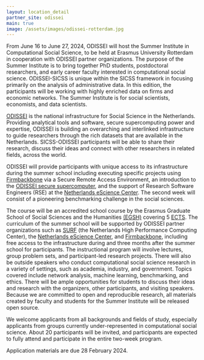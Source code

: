 ```yaml
---
layout: location_detail
partner_site: odissei
main: true
image: /assets/images/odissei-rotterdam.jpg
---
```


[//]: # (ORGANIZERS: Update the info to match your location. Add a site image to /assets/images/ and update the placeholder URL above to match it. See _data/2025/ODISSEI for yml files that control the header content, location info on general sites page, people lists, and sidebar.)

From June 16 to June 27, 2024, ODISSEI will host the Summer Institute in Computational Social Science, to be held at Erasmus University Rotterdam in cooperation with ODISSEI partner organizations. The purpose of the Summer Institute is to bring together PhD students, postdoctoral researchers, and early career faculty interested in computational social science. ODISSEI-SICSS is unique within the SICSS framework in focusing primarily on the analysis of administrative data. In this edition, the participants will be working with highly enriched data on firms and economic networks. The Summer Institute is for social scientists, economists, and data scientists.

[ODISSEI](https://odissei-data.nl/) is the national infrastructure for Social Science in the Netherlands. Providing analytical tools and software, secure supercomputing power and expertise, ODISSEI is building an overarching and interlinked infrastructure to guide researchers through the rich datasets that are available in the Netherlands. SICSS-ODISSEI participants will be able to share their research, discuss their ideas and connect with other researchers in related fields, across the world.

ODISSEI will provide participants with unique access to its infrastructure during the summer school including executing specific projects using [Firmbackbone](https://firmbackbone.nl/) via a Secure Remote Access Environment, an introduction to the [ODISSEI secure supercomputer](https://odissei-data.nl/facility/odissei-secure-supercomputer/), and the support of Research Software Engineers (RSE) at the [Netherlands eScience Center](https://www.esciencecenter.nl/). The second week will consist of a pioneering benchmarking challenge in the social sciences.

The course will be an accredited school course by the Erasmus Graduate School of Social Sciences and the Humanities [(EGSH)](https://www.egsh.eur.nl/) covering 5 [ECTS](https://education.ec.europa.eu/education-levels/higher-education/inclusive-and-connected-higher-education/european-credit-transfer-and-accumulation-system). The curriculum of the summer school will be supported by ODISSEI partner organizations such as [SURF](https://www.surf.nl/en) (the Netherlands High Performance Computing Center), the [Netherlands eScience Center](https://www.esciencecenter.nl/), and [Firmbackbone](https://firmbackbone.nl/), including free access to the infrastructure during and three months after the summer school for participants.
The instructional program will involve lectures, group problem sets, and participant-led research projects. There will also be outside speakers who conduct computational social science research in a variety of settings, such as academia, industry, and government. Topics covered include network analysis, machine learning, benchmarking, and ethics. There will be ample opportunities for students to discuss their ideas and research with the organizers, other participants, and visiting speakers. Because we are committed to open and reproducible research, all materials created by faculty and students for the Summer Institute will be released open source.

We welcome applicants from all backgrounds and fields of study, especially applicants from groups currently under-represented in computational social science. About 20 participants will be invited, and participants are expected to fully attend and participate in the entire two-week program.

Application materials are due 28 February 2024.


[//]: # (ORGANIZERS: feel free to add a link to your application materials or your SICSS apply page above.)
